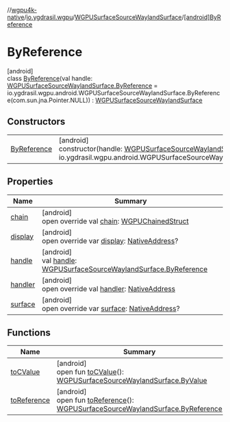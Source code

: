 //[wgpu4k-native](../../../../index.md)/[io.ygdrasil.wgpu](../../index.md)/[WGPUSurfaceSourceWaylandSurface](../index.md)/[[android]ByReference](index.md)

# ByReference

[android]\
class [ByReference](index.md)(val handle: [WGPUSurfaceSourceWaylandSurface.ByReference](../../../io.ygdrasil.wgpu.android/-w-g-p-u-surface-source-wayland-surface/-by-reference/index.md) = io.ygdrasil.wgpu.android.WGPUSurfaceSourceWaylandSurface.ByReference(com.sun.jna.Pointer.NULL)) : [WGPUSurfaceSourceWaylandSurface](../index.md)

## Constructors

| | |
|---|---|
| [ByReference](-by-reference.md) | [android]<br>constructor(handle: [WGPUSurfaceSourceWaylandSurface.ByReference](../../../io.ygdrasil.wgpu.android/-w-g-p-u-surface-source-wayland-surface/-by-reference/index.md) = io.ygdrasil.wgpu.android.WGPUSurfaceSourceWaylandSurface.ByReference(com.sun.jna.Pointer.NULL)) |

## Properties

| Name | Summary |
|---|---|
| [chain](chain.md) | [android]<br>open override val [chain](chain.md): [WGPUChainedStruct](../../-w-g-p-u-chained-struct/index.md) |
| [display](display.md) | [android]<br>open override var [display](display.md): [NativeAddress](../../../ffi/-native-address/index.md)? |
| [handle](handle.md) | [android]<br>val [handle](handle.md): [WGPUSurfaceSourceWaylandSurface.ByReference](../../../io.ygdrasil.wgpu.android/-w-g-p-u-surface-source-wayland-surface/-by-reference/index.md) |
| [handler](handler.md) | [android]<br>open override val [handler](handler.md): [NativeAddress](../../../ffi/-native-address/index.md) |
| [surface](surface.md) | [android]<br>open override var [surface](surface.md): [NativeAddress](../../../ffi/-native-address/index.md)? |

## Functions

| Name | Summary |
|---|---|
| [toCValue](../[android]to-c-value.md) | [android]<br>open fun [toCValue](../[android]to-c-value.md)(): [WGPUSurfaceSourceWaylandSurface.ByValue](../../../io.ygdrasil.wgpu.android/-w-g-p-u-surface-source-wayland-surface/-by-value/index.md) |
| [toReference](../to-reference.md) | [android]<br>open fun [toReference](../to-reference.md)(): [WGPUSurfaceSourceWaylandSurface.ByReference](../../../io.ygdrasil.wgpu.android/-w-g-p-u-surface-source-wayland-surface/-by-reference/index.md) |